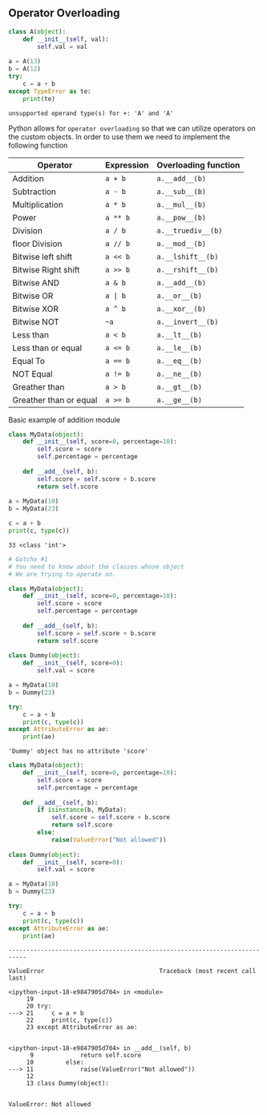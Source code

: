 
## Operator Overloading


```python
class A(object):
    def __init__(self, val):
        self.val = val
        
a = A(13)
b = A(12)
try:
    c = a + b
except TypeError as te:
    print(te)
```

    unsupported operand type(s) for +: 'A' and 'A'


Python allows for `operator overloading` so that we can utilize operators on the custom objects. In order to use them we need to implement the following function

| Operator            | Expression   | Overloading function |
|---------------------|--------------|----------------------|
| Addition            | `a + b`        | `a.__add__(b)`       |
| Subtraction         | `a - b`        | `a.__sub__(b)`       |
| Multiplication      | `a * b`        | `a.__mul__(b)`       |
| Power               | `a ** b `      | `a.__pow__(b)`       |
| Division            | `a / b `       | `a.__truediv__(b)`   |
| floor Division      | `a // b `      | `a.__mod__(b)`       |
| Bitwise left shift  | `a << b`       | `a.__lshift__(b)`    |
| Bitwise Right shift | `a >> b`       | `a.__rshift__(b)`    |
| Bitwise AND         | `a & b`        | `a.__add__(b)`       |
| Bitwise OR          | `a \| b`        | `a.__or__(b)`        |
| Bitwise XOR         | `a ^ b`        | `a.__xor__(b)`       |
| Bitwise NOT         | `~a `          | `a.__invert__(b)`    |
| Less than           | `a < b`        | `a.__lt__(b)`        |
| Less than or equal  | `a <= b`       | `a.__le__(b)`        |
| Equal To            | `a == b`       | `a.__eq__(b)`        |
| NOT Equal           | `a != b`       | `a.__ne__(b)`        |
| Greather than       | `a > b`        | `a.__gt__(b)`        |
| Greather than or equal | `a >= b`    | `a.__ge__(b)`        |

Basic example of addition module


```python
class MyData(object):
    def __init__(self, score=0, percentage=10):
        self.score = score
        self.percentage = percentage
        
    def __add__(self, b):
        self.score = self.score + b.score
        return self.score
    
a = MyData(10)
b = MyData(23)

c = a + b
print(c, type(c))
```

    33 <class 'int'>



```python
# Gotcha #1
# You need to know about the classes whose object
# We are trying to operate on.

class MyData(object):
    def __init__(self, score=0, percentage=10):
        self.score = score
        self.percentage = percentage
        
    def __add__(self, b):
        self.score = self.score + b.score
        return self.score
    
class Dummy(object):
    def __init__(self, score=0):
        self.val = score

a = MyData(10)
b = Dummy(23)

try:
    c = a + b
    print(c, type(c))
except AttributeError as ae:
    print(ae)
```

    'Dummy' object has no attribute 'score'



```python
class MyData(object):
    def __init__(self, score=0, percentage=10):
        self.score = score
        self.percentage = percentage
        
    def __add__(self, b):
        if isinstance(b, MyData):
            self.score = self.score + b.score
            return self.score
        else:
            raise(ValueError("Not allowed"))
    
class Dummy(object):
    def __init__(self, score=0):
        self.val = score

a = MyData(10)
b = Dummy(23)

try:
    c = a + b
    print(c, type(c))
except AttributeError as ae:
    print(ae)
```


    ---------------------------------------------------------------------------

    ValueError                                Traceback (most recent call last)

    <ipython-input-18-e9847905d704> in <module>
         19 
         20 try:
    ---> 21     c = a + b
         22     print(c, type(c))
         23 except AttributeError as ae:


    <ipython-input-18-e9847905d704> in __add__(self, b)
          9             return self.score
         10         else:
    ---> 11             raise(ValueError("Not allowed"))
         12 
         13 class Dummy(object):


    ValueError: Not allowed

